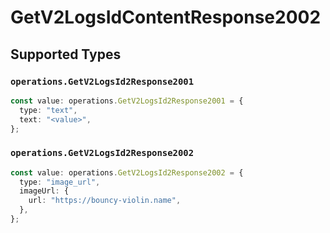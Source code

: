 # GetV2LogsIdContentResponse2002


## Supported Types

### `operations.GetV2LogsId2Response2001`

```typescript
const value: operations.GetV2LogsId2Response2001 = {
  type: "text",
  text: "<value>",
};
```

### `operations.GetV2LogsId2Response2002`

```typescript
const value: operations.GetV2LogsId2Response2002 = {
  type: "image_url",
  imageUrl: {
    url: "https://bouncy-violin.name",
  },
};
```

